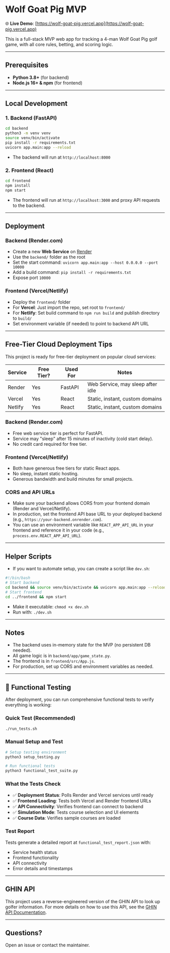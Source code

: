 # Wolf Goat Pig MVP

🌐 **Live Demo**: [https://wolf-goat-pig.vercel.app](https://wolf-goat-pig.vercel.app)

This is a full-stack MVP web app for tracking a 4-man Wolf Goat Pig golf game, with all core rules, betting, and scoring logic.

---

## Prerequisites
- **Python 3.8+** (for backend)
- **Node.js 16+ & npm** (for frontend)

---

## Local Development

### 1. Backend (FastAPI)

```bash
cd backend
python3 -m venv venv
source venv/bin/activate
pip install -r requirements.txt
uvicorn app.main:app --reload
```
- The backend will run at `http://localhost:8000`

### 2. Frontend (React)

```bash
cd frontend
npm install
npm start
```
- The frontend will run at `http://localhost:3000` and proxy API requests to the backend.

---

## Deployment

### Backend (Render.com)
- Create a new **Web Service** on [Render](https://render.com/)
- Use the `backend/` folder as the root
- Set the start command: `uvicorn app.main:app --host 0.0.0.0 --port 10000`
- Add a build command: `pip install -r requirements.txt`
- Expose port `10000`

### Frontend (Vercel/Netlify)
- Deploy the `frontend/` folder
- For **Vercel**: Just import the repo, set root to `frontend/`
- For **Netlify**: Set build command to `npm run build` and publish directory to `build/`
- Set environment variable (if needed) to point to backend API URL

---

## Free-Tier Cloud Deployment Tips

This project is ready for free-tier deployment on popular cloud services:

| Service   | Free Tier? | Used For   | Notes                                 |
|-----------|------------|------------|---------------------------------------|
| Render    | Yes        | FastAPI    | Web Service, may sleep after idle     |
| Vercel    | Yes        | React      | Static, instant, custom domains       |
| Netlify   | Yes        | React      | Static, instant, custom domains       |

### Backend (Render.com)
- Free web service tier is perfect for FastAPI.
- Service may "sleep" after 15 minutes of inactivity (cold start delay).
- No credit card required for free tier.

### Frontend (Vercel/Netlify)
- Both have generous free tiers for static React apps.
- No sleep, instant static hosting.
- Generous bandwidth and build minutes for small projects.

### CORS and API URLs
- Make sure your backend allows CORS from your frontend domain (Render and Vercel/Netlify).
- In production, set the frontend API base URL to your deployed backend (e.g., `https://your-backend.onrender.com`).
- You can use an environment variable like `REACT_APP_API_URL` in your frontend and reference it in your code (e.g., `process.env.REACT_APP_API_URL`).

---

## Helper Scripts

- If you want to automate setup, you can create a script like `dev.sh`:

```bash
#!/bin/bash
# Start backend
cd backend && source venv/bin/activate && uvicorn app.main:app --reload &
# Start frontend
cd ../frontend && npm start
```

- Make it executable: `chmod +x dev.sh`
- Run with: `./dev.sh`

---

## Notes
- The backend uses in-memory state for the MVP (no persistent DB needed).
- All game logic is in `backend/app/game_state.py`.
- The frontend is in `frontend/src/App.js`.
- For production, set up CORS and environment variables as needed.

---

## 🧪 Functional Testing

After deployment, you can run comprehensive functional tests to verify everything is working:

### Quick Test (Recommended)
```bash
./run_tests.sh
```

### Manual Setup and Test
```bash
# Setup testing environment
python3 setup_testing.py

# Run functional tests
python3 functional_test_suite.py
```

### What the Tests Check
- ✅ **Deployment Status**: Polls Render and Vercel services until ready
- ✅ **Frontend Loading**: Tests both Vercel and Render frontend URLs
- ✅ **API Connectivity**: Verifies frontend can connect to backend
- ✅ **Simulation Mode**: Tests course selection and UI elements
- ✅ **Course Data**: Verifies sample courses are loaded

### Test Report
Tests generate a detailed report at `functional_test_report.json` with:
- Service health status
- Frontend functionality
- API connectivity
- Error details and timestamps

---

## GHIN API
This project uses a reverse-engineered version of the GHIN API to look up golfer information. For more details on how to use this API, see the [GHIN API Documentation](GHIN_API.md).

---

## Questions?
Open an issue or contact the maintainer. 